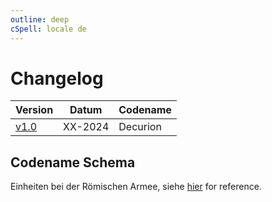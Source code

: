 ```yaml
---
outline: deep
cSpell: locale de
---
```


# Changelog

| Version               | Datum   | Codename            |
| -------               | ----    | --------            |
| [v1.0](./v1.0 "v1.0") | XX-2024 | Decurion            |

## Codename Schema

Einheiten bei der Römischen Armee, siehe [hier](https://en.wikipedia.org/wiki/List_of_Roman_army_unit_types "Einheiten der römischen Armee") for reference.
